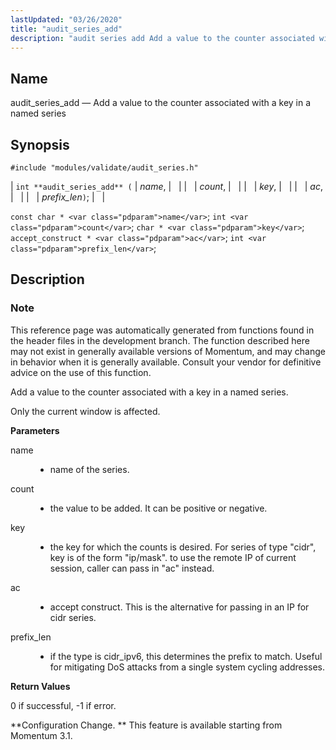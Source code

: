 ```yaml
---
lastUpdated: "03/26/2020"
title: "audit_series_add"
description: "audit series add Add a value to the counter associated with a key in a named series int audit series add name count key ac prefix len const char name int count char key accept construct ac int prefix len This reference page was automatically generated from functions found in..."
---
```


<a name="apis.audit_series_add"></a> 
## Name

audit_series_add — Add a value to the counter associated with a key in a named series

## Synopsis

`#include "modules/validate/audit_series.h"`

| `int **audit_series_add** (` | <var class="pdparam">name</var>, |   |
|   | <var class="pdparam">count</var>, |   |
|   | <var class="pdparam">key</var>, |   |
|   | <var class="pdparam">ac</var>, |   |
|   | <var class="pdparam">prefix_len</var>`)`; |   |

`const char * <var class="pdparam">name</var>`;
`int <var class="pdparam">count</var>`;
`char * <var class="pdparam">key</var>`;
`accept_construct * <var class="pdparam">ac</var>`;
`int <var class="pdparam">prefix_len</var>`;<a name="idp47113824"></a> 
## Description

### Note

This reference page was automatically generated from functions found in the header files in the development branch. The function described here may not exist in generally available versions of Momentum, and may change in behavior when it is generally available. Consult your vendor for definitive advice on the use of this function.

Add a value to the counter associated with a key in a named series.

Only the current window is affected.

**<a name="idp47117200"></a> Parameters**

<dl class="variablelist">

<dt>name</dt>

<dd>

- name of the series.

</dd>

<dt>count</dt>

<dd>

- the value to be added. It can be positive or negative.

</dd>

<dt>key</dt>

<dd>

- the key for which the counts is desired. For series of type "cidr", key is of the form "ip/mask". to use the remote IP of current session, caller can pass in "ac" instead.

</dd>

<dt>ac</dt>

<dd>

- accept construct. This is the alternative for passing in an IP for cidr series.

</dd>

<dt>prefix_len</dt>

<dd>

- if the type is cidr_ipv6, this determines the prefix to match. Useful for mitigating DoS attacks from a single system cycling addresses.

</dd>

</dl>

**<a name="idp47127984"></a> Return Values**

0 if successful, -1 if error.

**Configuration Change. ** This feature is available starting from Momentum 3.1.